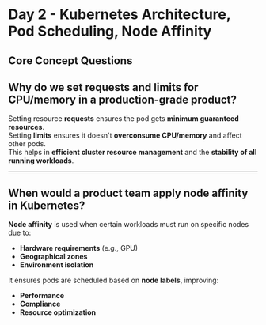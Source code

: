 # Day 2 - Kubernetes Architecture, Pod Scheduling, Node Affinity

## Core Concept Questions

## Why do we set requests and limits for CPU/memory in a production-grade product?

Setting resource **requests** ensures the pod gets **minimum guaranteed resources**.  
Setting **limits** ensures it doesn't **overconsume CPU/memory** and affect other pods.  
This helps in **efficient cluster resource management** and the **stability of all running workloads**.

---

## When would a product team apply node affinity in Kubernetes?

**Node affinity** is used when certain workloads must run on specific nodes due to:
- **Hardware requirements** (e.g., GPU)
- **Geographical zones**
- **Environment isolation**

It ensures pods are scheduled based on **node labels**, improving:
- **Performance**
- **Compliance**
- **Resource optimization**